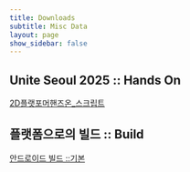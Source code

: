 ```yaml
---
title: Downloads
subtitle: Misc Data
layout: page
show_sidebar: false
---
```

## Unite Seoul 2025 :: Hands On <br/>
[2D플랫포머핸즈온_스크립트](https://github.com/beatchoi/beatchoi.github.io/raw/refs/heads/master/Files/2D%ED%94%8C%EB%9E%AB%ED%8F%AC%EB%A8%B8%ED%95%B8%EC%A6%88%EC%98%A8_%EC%8A%A4%ED%81%AC%EB%A6%BD%ED%8A%B8.zip)<br/>

## 플랫폼으로의 빌드 :: Build<br/>
[안드로이드 빌드 ::기본](https://beatchoi.github.io/unity3d/basics/2021/01/08/AndroidBuild/)<br/>

